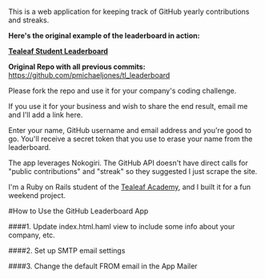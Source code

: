 This is a web application for keeping track of GitHub yearly contributions and streaks.

**Here's the original example of the leaderboard in action:**

**[Tealeaf Student Leaderboard](http://tealeaf-leaderboard.herokuapp.com)**

**Original Repo with all previous commits:**
https://github.com/pmichaeljones/tl_leaderboard

Please fork the repo and use it for your company's coding challenge.

If you use it for your business and wish to share the end result, email me and I'll add a link here.

Enter your name, GitHub username and email address and you're good to go. You'll receive a secret token that you use to erase your name from the leaderboard.

The app leverages Nokogiri. The GitHub API doesn't have direct calls for "public contributions" and "streak" so they suggested I just scrape the site.

I'm a Ruby on Rails student of the [Tealeaf Academy](http://gotealeaf.com), and I built it for a fun weekend project.


#How to Use the GitHub Leaderboard App

####1. Update index.html.haml view to include some info about your company, etc.

####2. Set up SMTP email settings

####3. Change the default FROM email in the App Mailer
